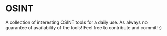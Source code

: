 # OSINT
A collection of interesting OSINT tools for a daily use. As always no guarantee of availability of the tools! Feel free to contribute and commit! :)
